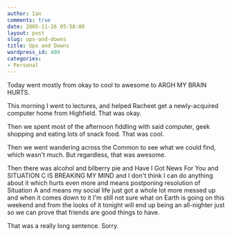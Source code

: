 ```yaml
---
author: Ian
comments: true
date: 2005-11-26 05:58:00
layout: post
slug: ups-and-downs
title: Ups and Downs
wordpress_id: 409
categories:
- Personal
---
```


Today went mostly from okay to cool to awesome to ARGH MY BRAIN HURTS.  

This morning I went to lectures, and helped Racheet get a newly-acquired computer home from Highfield.  That was okay.  

Then we spent most of the afternoon fiddling with said computer, geek shopping and eating lots of snack food.  That was cool.  

Then we went wandering across the Common to see what we could find, which wasn't much.  But regardless, that was awesome.  

Then there was alcohol and bilberry pie and Have I Got News For You and SITUATION C IS BREAKING MY MIND and I don't think I can do anything about it which hurts even more and means postponing resolution of Situation A and means my social life just got a whole lot more messed up and when it comes down to it I'm still not sure what on Earth is going on this weekend and from the looks of it tonight will end up being an all-nighter just so we can prove that friends are good things to have.  

That was a really long sentence.  Sorry.

